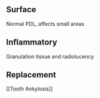 ## Surface
Normal PDL, affects small areas

## Inflammatory
Granulation tissue and radiolucency

## Replacement
[[Tooth Ankylosis]]